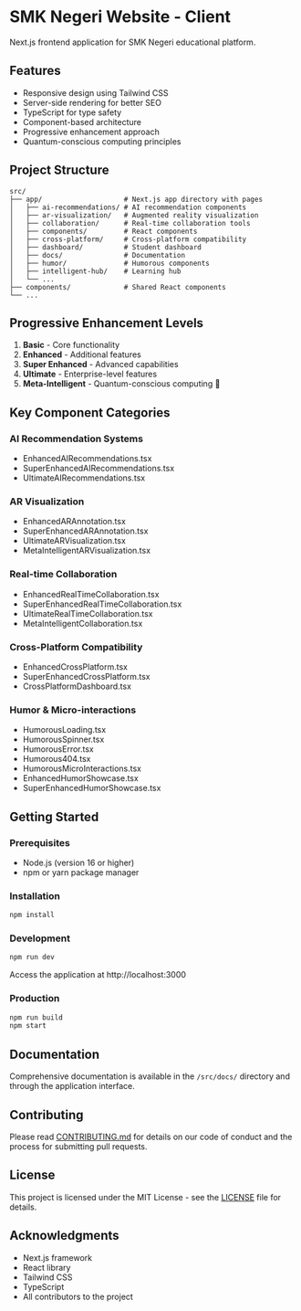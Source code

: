 # SMK Negeri Website - Client

Next.js frontend application for SMK Negeri educational platform.

## Features

- Responsive design using Tailwind CSS
- Server-side rendering for better SEO
- TypeScript for type safety
- Component-based architecture
- Progressive enhancement approach
- Quantum-conscious computing principles

## Project Structure

```
src/
├── app/                    # Next.js app directory with pages
│   ├── ai-recommendations/ # AI recommendation components
│   ├── ar-visualization/   # Augmented reality visualization
│   ├── collaboration/      # Real-time collaboration tools
│   ├── components/         # React components
│   ├── cross-platform/     # Cross-platform compatibility
│   ├── dashboard/          # Student dashboard
│   ├── docs/               # Documentation
│   ├── humor/              # Humorous components
│   ├── intelligent-hub/    # Learning hub
│   └── ...
├── components/             # Shared React components
└── ...
```

## Progressive Enhancement Levels

1. **Basic** - Core functionality
2. **Enhanced** - Additional features
3. **Super Enhanced** - Advanced capabilities
4. **Ultimate** - Enterprise-level features
5. **Meta-Intelligent** - Quantum-conscious computing 🌌

## Key Component Categories

### AI Recommendation Systems

- EnhancedAIRecommendations.tsx
- SuperEnhancedAIRecommendations.tsx
- UltimateAIRecommendations.tsx

### AR Visualization

- EnhancedARAnnotation.tsx
- SuperEnhancedARAnnotation.tsx
- UltimateARVisualization.tsx
- MetaIntelligentARVisualization.tsx

### Real-time Collaboration

- EnhancedRealTimeCollaboration.tsx
- SuperEnhancedRealTimeCollaboration.tsx
- UltimateRealTimeCollaboration.tsx
- MetaIntelligentCollaboration.tsx

### Cross-Platform Compatibility

- EnhancedCrossPlatform.tsx
- SuperEnhancedCrossPlatform.tsx
- CrossPlatformDashboard.tsx

### Humor & Micro-interactions

- HumorousLoading.tsx
- HumorousSpinner.tsx
- HumorousError.tsx
- Humorous404.tsx
- HumorousMicroInteractions.tsx
- EnhancedHumorShowcase.tsx
- SuperEnhancedHumorShowcase.tsx

## Getting Started

### Prerequisites

- Node.js (version 16 or higher)
- npm or yarn package manager

### Installation

```bash
npm install
```

### Development

```bash
npm run dev
```

Access the application at http://localhost:3000

### Production

```bash
npm run build
npm start
```

## Documentation

Comprehensive documentation is available in the `/src/docs/` directory and through the application interface.

## Contributing

Please read [CONTRIBUTING.md](../CONTRIBUTING.md) for details on our code of conduct and the process for submitting pull requests.

## License

This project is licensed under the MIT License - see the [LICENSE](../LICENSE) file for details.

## Acknowledgments

- Next.js framework
- React library
- Tailwind CSS
- TypeScript
- All contributors to the project
